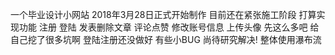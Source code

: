 一个毕业设计小网站
2018年3月28日正式开始制作
目前还在紧张施工阶段
打算实现功能 注册 登陆 发表删除文章 评论点赞 修改账号信息 上传头像
先这么多吧 给自己挖了很多坑啊
登陆注册还没做好 有些小BUG 尚待研究解决!
整体使用瀑布流 
